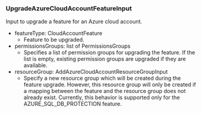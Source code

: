 ### UpgradeAzureCloudAccountFeatureInput
Input to upgrade a feature for an Azure cloud account.

- featureType: CloudAccountFeature
  - Feature to be upgraded.
- permissionsGroups: list of PermissionsGroups
  - Specifies a list of permission groups for upgrading the feature. If the list is empty, existing permission groups are upgraded if they are available.
- resourceGroup: AddAzureCloudAccountResourceGroupInput
  - Specify a new resource group which will be created during the feature upgrade. However, this resource group will only be created if a mapping between the feature and the resource group does not already exist. Currently, this behavior is supported only for the AZURE_SQL_DB_PROTECTION feature.
